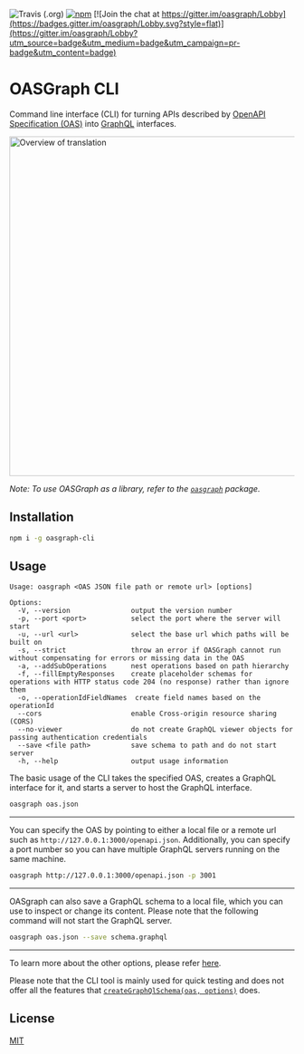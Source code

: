 ![Travis (.org)](https://img.shields.io/travis/strongloop/oasgraph.svg?style=flat)
[![npm](https://img.shields.io/npm/v/oasgraph-cli.svg?style=flat)](https://www.npmjs.com/package/oasgraph-cli)
[![Join the chat at https://gitter.im/oasgraph/Lobby](https://badges.gitter.im/oasgraph/Lobby.svg?style=flat)](https://gitter.im/oasgraph/Lobby?utm_source=badge&utm_medium=badge&utm_campaign=pr-badge&utm_content=badge)


# OASGraph CLI
Command line interface (CLI) for turning APIs described by [OpenAPI Specification (OAS)](https://github.com/OAI/OpenAPI-Specification) into [GraphQL](https://graphql.org/) interfaces.

<img src="https://raw.githubusercontent.com/strongloop/oasgraph/master/docs/translation.png" alt="Overview of translation" width="600">

_Note: To use OASGraph as a library, refer to the [`oasgraph`](https://github.com/strongloop/oasgraph/tree/master/packages/oasgraph) package._


## Installation

```bash
npm i -g oasgraph-cli
```


## Usage

```
Usage: oasgraph <OAS JSON file path or remote url> [options]

Options:
  -V, --version               output the version number
  -p, --port <port>           select the port where the server will start
  -u, --url <url>             select the base url which paths will be built on
  -s, --strict                throw an error if OASGraph cannot run without compensating for errors or missing data in the OAS
  -a, --addSubOperations      nest operations based on path hierarchy
  -f, --fillEmptyResponses    create placeholder schemas for operations with HTTP status code 204 (no response) rather than ignore them
  -o, --operationIdFieldNames  create field names based on the operationId
  --cors                      enable Cross-origin resource sharing (CORS)
  --no-viewer                 do not create GraphQL viewer objects for passing authentication credentials
  --save <file path>          save schema to path and do not start server
  -h, --help                  output usage information
```

The basic usage of the CLI takes the specified OAS, creates a GraphQL interface for it, and starts a server to host the GraphQL interface.

```sh
oasgraph oas.json
```

***

You can specify the OAS by pointing to either a local file or a remote url such as `http://127.0.0.1:3000/openapi.json`. Additionally, you can specify a port number so you can have multiple GraphQL servers running on the same machine.

```sh
oasgraph http://127.0.0.1:3000/openapi.json -p 3001
```

***

OASgraph can also save a GraphQL schema to a local file, which you can use to inspect or change its content. Please note that the following command will not start the GraphQL server.

```sh
oasgraph oas.json --save schema.graphql
```

***

To learn more about the other options, please refer [here](https://github.com/strongloop/oasgraph/tree/master/packages/oasgraph#options).

Please note that the CLI tool is mainly used for quick testing and does not offer all the features that [`createGraphQlSchema(oas, options)`](https://github.com/strongloop/oasgraph/tree/master/packages/oasgraph#usage) does.


## License
[MIT](./LICENSE.md)